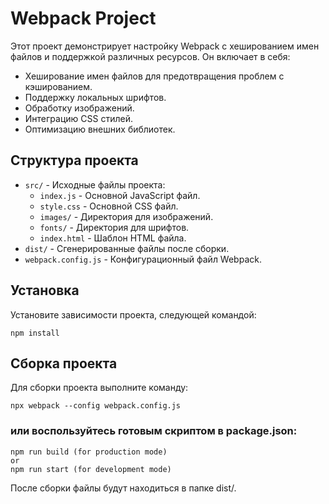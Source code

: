 # Webpack Project

Этот проект демонстрирует настройку Webpack с хешированием имен файлов и поддержкой различных ресурсов. Он включает в себя:

- Хеширование имен файлов для предотвращения проблем с кэшированием.
- Поддержку локальных шрифтов.
- Обработку изображений.
- Интеграцию CSS стилей.
- Оптимизацию внешних библиотек.

## Структура проекта

- `src/` - Исходные файлы проекта:
  - `index.js` - Основной JavaScript файл.
  - `style.css` - Основной CSS файл.
  - `images/` - Директория для изображений.
  - `fonts/` - Директория для шрифтов.
  - `index.html` - Шаблон HTML файла.
- `dist/` - Сгенерированные файлы после сборки.
- `webpack.config.js` - Конфигурационный файл Webpack.

## Установка

Установите зависимости проекта, следующей командой:

```
npm install
```

## Сборка проекта

Для сборки проекта выполните команду:
```
npx webpack --config webpack.config.js 
``` 
### или воспользуйтесь готовым скриптом в package.json:
```
npm run build (for production mode)
or
npm run start (for development mode)
```
После сборки файлы будут находиться в папке dist/.